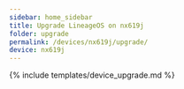 ```yaml
---
sidebar: home_sidebar
title: Upgrade LineageOS on nx619j
folder: upgrade
permalink: /devices/nx619j/upgrade/
device: nx619j
---
```

{% include templates/device_upgrade.md %}
